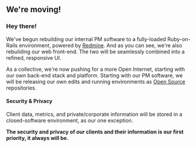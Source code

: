 ## We're moving!

### Hey there!
We've begun rebuilding our internal PM software to a fully-loaded Ruby-on-Rails environment, powered by [Redmine](https://www.redmine.org/).
And as you can see, we're also rebuilding our web front-end. The two will be seamlessly combined into a refined, responsive UI.

As a collective, we're now pushing for a more Open Internet, starting with our own back-end stack and platform.
Starting with our PM software, we will be releasing our own edits and running environments as [Open Source](https://en.wikipedia.org/wiki/Open_source) repositories.


#### Security & Privacy
Client data, metrics, and private/corporate information will be stored in a closed-software environment, as our one exception. 

**The security and privacy of our clients and their information is our first priority, it always will be.**
